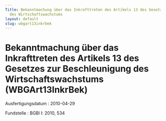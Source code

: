 ```yaml
---
Title: Bekanntmachung über das Inkrafttreten des Artikels 13 des Gesetzes zur Beschleunigung
  des Wirtschaftswachstums
layout: default
slug: wbgart13inkrbek
---
```


# Bekanntmachung über das Inkrafttreten des Artikels 13 des Gesetzes zur Beschleunigung des Wirtschaftswachstums (WBGArt13InkrBek)

Ausfertigungsdatum
:   2010-04-29

Fundstelle
:   BGBl I: 2010, 534

